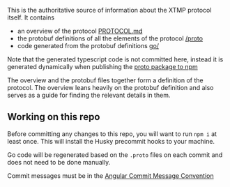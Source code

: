 This is the authoritative source of information about the XTMP protocol itself. It contains

* an overview of the protocol [PROTOCOL.md](https://github.com/xmtp/xmtp-js/blob/main/PROTOCOL.md)
* the protobuf definitions of all the elements of the protocol [/proto](https://github.com/xmtp/xmtp-js/blob/main/proto)
* code generated from the protobuf definitions [go/](https://github.com/xmtp/xmtp-js/blob/main/go)

Note that the generated typescript code is not committed here, instead it is generated dynamically when publishing the [proto package to npm](https://www.npmjs.com/package/@xmtp/proto)

The overview and the protobuf files together form a definition of the protocol. The overview leans heavily on the protobuf definition and also serves as a guide for finding the relevant details in them.

## Working on this repo

Before committing any changes to this repo, you will want to run `npm i` at least once. This will install the Husky precommit hooks to your machine.

Go code will be regenerated based on the `.proto` files on each commit and does not need to be done manually.

Commit messages must be in the [Angular Commit Message Convention](https://gist.github.com/stephenparish/9941e89d80e2bc58a153)

